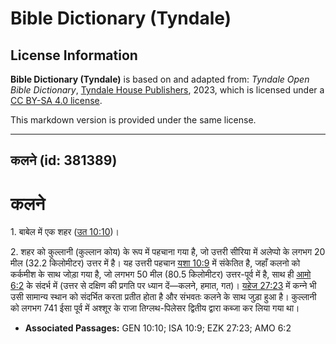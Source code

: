 # Bible Dictionary (Tyndale)

## License Information

**Bible Dictionary (Tyndale)** is based on and adapted from: _Tyndale Open Bible Dictionary_, [Tyndale House Publishers](https://tyndaleopenresources.com/), 2023, which is licensed under a [CC BY-SA 4.0 license](https://creativecommons.org/licenses/by-sa/4.0/legalcode.en).

This markdown version is provided under the same license.



--------------------------------

## कलने (id: 381389)

कलने
====

1\. बाबेल में एक शहर ([उत 10:10](https://ref.ly/Gen10:10))।

2\. शहर को कुल्लानी (कुल्लान कोय) के रूप में पहचाना गया है, जो उत्तरी सीरिया में अलेप्पो के लगभग 20 मील (32\.2 किलोमीटर) उत्तर में है। यह उत्तरी पहचान [यशा 10:9](https://ref.ly/Isa10:9) में संकेतित है, जहाँ कलनो को कर्कमीश के साथ जोड़ा गया है, जो लगभग 50 मील (80\.5 किलोमीटर) उत्तर\-पूर्व में है, साथ ही [आमो 6:2](https://ref.ly/Amos6:2) के संदर्भ में (उत्तर से दक्षिण की प्रगति पर ध्यान दें—कलने, हमात, गत)। [यहेज 27:23](https://ref.ly/Ezek27:23) में क‍न्‍ने भी उसी सामान्य स्थान को संदर्भित करता प्रतीत होता है और संभवतः कलने के साथ जुड़ा हुआ है। कुल्लानी को लगभग 741 ईसा पूर्व में अश्शूर के राजा तिग्लथ\-पिलेसर द्वितीय द्वारा कब्जा कर लिया गया था।

* **Associated Passages:** GEN 10:10; ISA 10:9; EZK 27:23; AMO 6:2


